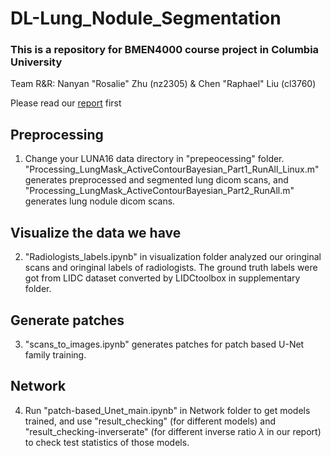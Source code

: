 # DL-Lung_Nodule_Segmentation
### This is a repository for BMEN4000 course project in Columbia University

Team R&R: Nanyan "Rosalie" Zhu (nz2305) & Chen "Raphael" Liu (cl3760)

Please read our [report](https://github.com/RosalieZhu/DL-Lung_Nodule_Segmentation/blob/master/BMEN4000_Final_Project_Report_nz2305_cl3760.pdf) first

## Preprocessing
1. Change your LUNA16 data directory in "prepeocessing" folder. "Processing_LungMask_ActiveContourBayesian_Part1_RunAll_Linux.m" generates preprocessed and segmented lung dicom scans, and "Processing_LungMask_ActiveContourBayesian_Part2_RunAll.m" generates lung nodule dicom scans.

## Visualize the data we have
2. "Radiologists_labels.ipynb" in visualization folder analyzed our oringinal scans and oringinal labels of radiologists. The ground truth labels were got from LIDC dataset converted by LIDCtoolbox in supplementary folder.

## Generate patches
3. "scans_to_images.ipynb" generates patches for patch based U-Net family training.

## Network
4. Run "patch-based_Unet_main.ipynb" in Network folder to get models trained, and use "result_checking" (for different models) and "result_checking-inverserate" (for different inverse ratio $\lambda$ in our report) to check test statistics of those models.
